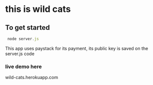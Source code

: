 # this is wild cats
## To get started
```js
 node server.js
```

This app uses paystack for its payment,
its public key is saved on the server.js code 
### live demo here 
wild-cats.herokuapp.com 
